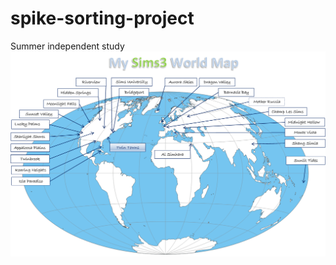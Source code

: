 # spike-sorting-project
Summer independent study
![Alt text](https://github.com/YueXX/spike-sorting-project/blob/master/animation/mysimsworldmap-v6.png)

